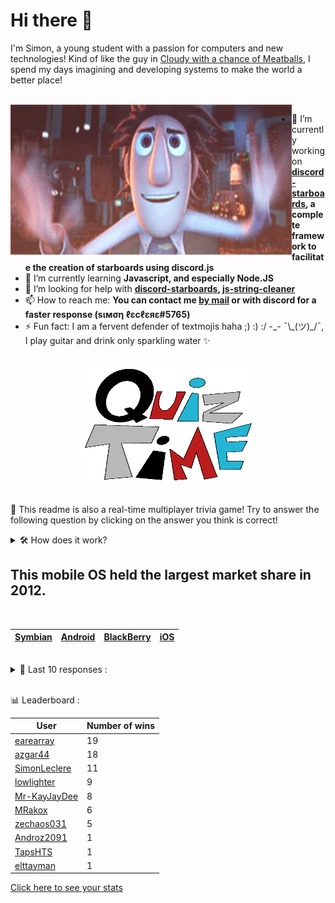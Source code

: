 # Hi there 👋

I'm Simon, a young student with a passion for computers and new technologies!
Kind of like the guy in [Cloudy with a chance of Meatballs](https://www.youtube.com/watch?v=dQw4w9WgXcQ), I spend my days imagining and developing systems to make the world a better place!

<br>

<img width="450" height="240" src="./assets/cloudyWithAChanceOfMeatBalls.gif" align=left>

- 🔭 I’m currently working on **[discord-starboards](https://github.com/SimonLeclere/discord-starboards), a complete framework to facilitate the creation of starboards using discord.js**
- 🌱 I’m currently learning **Javascript, and especially Node.JS**
- 🤔 I’m looking for help with **[discord-starboards](https://github.com/SimonLeclere/discord-starboards), [js-string-cleaner](https://github.com/SimonLeclere/Js-String-Cleaner)**
- 📫 How to reach me: **You can contact me [by mail](mailto:simon-leclere@orange.fr) or with discord for a faster response (sιмση ℓεcℓεяε#5765)**
- ⚡ Fun fact: I am a fervent defender of textmojis haha ;) :) :/ -\_- ¯\\\_(ツ)\_/¯, I play guitar and drink only sparkling water ✨

<br>

<center><img width="280" height="187" src="./assets/quizTime.gif"></center>

<br>

🎲 This readme is also a real-time multiplayer trivia game! Try to answer the following question by clicking on the answer you think is correct!
<details>
  <summary>🛠️ How does it work?</summary>
  Each answer is a link to a pre-filled issue. When you press "Submit new issue", it triggers a Github action workflow that compares your answer with the correct answer, finds a new question and updates the readme.md file. Not bad huh?! This whole process only takes about 20 seconds!
</details>

## This mobile OS held the largest market share in 2012.

<br>

| [Symbian](https://github.com/SimonLeclere/SimonLeclere/issues/new?title=quiz%7C2847%7CSymbian&body=Just%20click%20'Submit%20new%20issue'.) | [Android](https://github.com/SimonLeclere/SimonLeclere/issues/new?title=quiz%7C2847%7CAndroid&body=Just%20click%20'Submit%20new%20issue'.) | [BlackBerry](https://github.com/SimonLeclere/SimonLeclere/issues/new?title=quiz%7C2847%7CBlackBerry&body=Just%20click%20'Submit%20new%20issue'.) | [iOS](https://github.com/SimonLeclere/SimonLeclere/issues/new?title=quiz%7C2847%7CiOS&body=Just%20click%20'Submit%20new%20issue'.) |
| - | - | - | - | 

<br>

<details>
  <summary>📒 Last 10 responses :</summary>

- **SimonLeclere** answered **Requiem for a Dream** to `What is the theme song of "Neon Genesis Evangelion"?` (Wrong answer)
- **SimonLeclere** answered **Republic of Taiwan** to `Due to the Nagoya Resolution, China agreed to allow Taiwan to compete separately in international sporting events under what name?` (Wrong answer)
- **elttayman** answered **Scarecrow** to `In the Batman comics, by what other name is the villain Dr. Jonathan Crane known?` (Good answer)
- **SimonLeclere** answered **Louis Armstrong** to `Which of these singers is famous for playing the trumpet?` (Good answer)
- **SimonLeclere** answered **True** to `The S in Harry S. Truman stands for "Samuel".` (Wrong answer)
- **SimonLeclere** answered **the government** to `Who is considered the owner of a 'publicly held' company?` (Wrong answer)
- **SimonLeclere** answered **John F. Enders** to `Who developed the first successful polio vaccine in the 1950s?` (Wrong answer)
- **earearray** answered **Perturbator** to `Who is the artist of the recent new album the Uncanny Valley?` (Good answer)
- **earearray** answered **U.N. Owen Was Her** to `In Touhou: Embodiment of Scarlet Devil, what song plays during Flandre Scarlet&#039;s boss fight?` (Good answer)
- **earearray** answered **True** to `The capital of the US State Ohio is the city of Chillicothe.` (Wrong answer)

</details>

<br>

📊 Leaderboard :

| User | Number of wins |
|-|-|
| [earearray](https://github.com/earearray) | 19 |
| [azgar44](https://github.com/azgar44) | 18 |
| [SimonLeclere](https://github.com/SimonLeclere) | 11 |
| [lowlighter](https://github.com/lowlighter) | 9 |
| [Mr-KayJayDee](https://github.com/Mr-KayJayDee) | 8 |
| [MRakox](https://github.com/MRakox) | 6 |
| [zechaos031](https://github.com/zechaos031) | 5 |
| [Androz2091](https://github.com/Androz2091) | 1 |
| [TapsHTS](https://github.com/TapsHTS) | 1 |
| [elttayman](https://github.com/elttayman) | 1 |

[Click here to see your stats](https://github.com/SimonLeclere/SimonLeclere/issues/new?title=MyStats&body=Just%20click%20%27Submit%20new%20issue%27.)